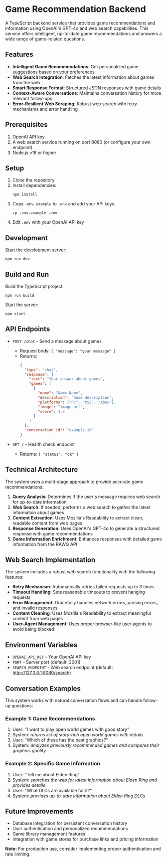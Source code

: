 # Game Recommendation Backend

A TypeScript backend service that provides game recommendations and information using OpenAI's GPT-4o and web search capabilities. This service offers intelligent, up-to-date game recommendations and answers a wide range of game-related questions.

## Features

- **Intelligent Game Recommendations**: Get personalized game suggestions based on your preferences
- **Web Search Integration**: Fetches the latest information about games from the web
- **Smart Response Format**: Structured JSON responses with game details
- **Context-Aware Conversations**: Maintains conversation history for more relevant follow-ups
- **Error-Resilient Web Scraping**: Robust web search with retry mechanisms and error handling

## Prerequisites

1. OpenAI API key
2. A web search service running on port 8080 (or configure your own endpoint)
3. Node.js v18 or higher

## Setup

1. Clone the repository
2. Install dependencies:
   ```
   npm install
   ```
3. Copy `.env.example` to `.env` and add your API keys:
   ```
   cp .env.example .env
   ```
4. Edit `.env` with your OpenAI API key

## Development

Start the development server:

```
npm run dev
```

## Build and Run

Build the TypeScript project:

```
npm run build
```

Start the server:

```
npm start
```

## API Endpoints

- `POST /chat` - Send a message about games

  - Request body: `{ "message": "your message" }`
  - Returns:
    ```json
    {
      "type": "chat",
      "response": {
        "text": "Your answer about games",
        "games": [
          {
            "name": "Game Name",
            "description": "Game description",
            "platforms": ["PC", "PS5", "Xbox"],
            "image": "image_url",
            "score": 4.5
          }
        ]
      },
      "conversation_id": "example-id"
    }
    ```

- `GET /` - Health check endpoint
  - Returns: `{ "status": "ok" }`

## Technical Architecture

The system uses a multi-stage approach to provide accurate game recommendations:

1. **Query Analysis**: Determines if the user's message requires web search for up-to-date information
2. **Web Search**: If needed, performs a web search to gather the latest information about games
3. **Content Extraction**: Uses Mozilla's Readability to extract clean, readable content from web pages
4. **Response Generation**: Uses OpenAI's GPT-4o to generate a structured response with game recommendations
5. **Game Information Enrichment**: Enhances responses with detailed game information from the RAWG API

## Web Search Implementation

The system includes a robust web search functionality with the following features:

- **Retry Mechanism**: Automatically retries failed requests up to 3 times
- **Timeout Handling**: Sets reasonable timeouts to prevent hanging requests
- **Error Management**: Gracefully handles network errors, parsing errors, and invalid responses
- **Content Cleaning**: Uses Mozilla's Readability to extract meaningful content from web pages
- **User-Agent Management**: Uses proper browser-like user agents to avoid being blocked

## Environment Variables

- `OPENAI_API_KEY` - Your OpenAI API key
- `PORT` - Server port (default: 3001)
- `SEARCH_ENDPOINT` - Web search endpoint (default: http://127.0.0.1:8080/search)

## Conversation Examples

This system works with natural conversation flows and can handle follow-up questions:

### Example 1: Game Recommendations

1. User: "I want to play open world games with good story"
2. System: _returns list of story-rich open world games with details_
3. User: "Which of these has the best graphics?"
4. System: _analyzes previously recommended games and compares their graphics quality_

### Example 2: Specific Game Information

1. User: "Tell me about Elden Ring"
2. System: _searches the web for latest information about Elden Ring and provides details_
3. User: "What DLCs are available for it?"
4. System: _provides up-to-date information about Elden Ring DLCs_

## Future Improvements

- Database integration for persistent conversation history
- User authentication and personalized recommendations
- Game library management features
- Integration with game stores for purchase links and pricing information

**Note:** For production use, consider implementing proper authentication and rate limiting.

